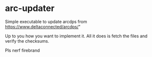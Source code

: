 # arc-updater

Simple executable to update arcdps from https://www.deltaconnected/arcdps/"

Up to you how you want to implement it. All it does is fetch the files and verify the checksums.

Pls nerf firebrand
